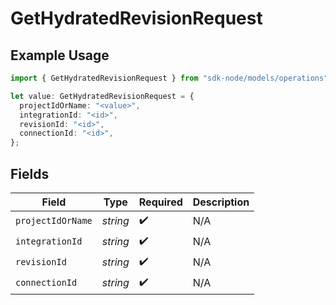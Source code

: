 # GetHydratedRevisionRequest

## Example Usage

```typescript
import { GetHydratedRevisionRequest } from "sdk-node/models/operations";

let value: GetHydratedRevisionRequest = {
  projectIdOrName: "<value>",
  integrationId: "<id>",
  revisionId: "<id>",
  connectionId: "<id>",
};
```

## Fields

| Field              | Type               | Required           | Description        |
| ------------------ | ------------------ | ------------------ | ------------------ |
| `projectIdOrName`  | *string*           | :heavy_check_mark: | N/A                |
| `integrationId`    | *string*           | :heavy_check_mark: | N/A                |
| `revisionId`       | *string*           | :heavy_check_mark: | N/A                |
| `connectionId`     | *string*           | :heavy_check_mark: | N/A                |